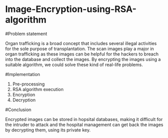 # Image-Encryption-using-RSA-algorithm

#Problem statement

Organ trafficking is a broad concept that includes several illegal activities for the sole purpose of transplantation. The scan images play a major in organ trafficking as these images can be helpful for the hackers to breach into the database and collect the images. By encrypting the images using a suitable algorithm, we could solve these kind of real-life problems. 

#Implementation
1. Pre-processing
2. RSA algorithm execution
3. Encryption
4. Decryption

#Conclusion

Encrypted images can be stored in hopsital databases, making it difficult for the intruder to attack and the hospital management can get back the images by decrypting them, using its private key. 
